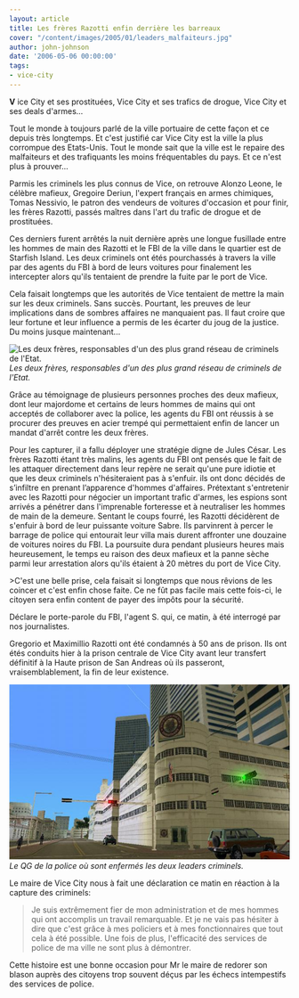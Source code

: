 ```yaml
---
layout: article
title: Les frères Razotti enfin derrière les barreaux
cover: "/content/images/2005/01/leaders_malfaiteurs.jpg"
author: john-johnson
date: '2006-05-06 00:00:00'
tags:
- vice-city
---
```


 **V** ice City et ses prostituées, Vice City et ses trafics de drogue, Vice City et ses deals d'armes...

Tout le monde à toujours parlé de la ville portuaire de cette façon et ce depuis très longtemps. Et c'est justifié car Vice City est la ville la plus corrompue des Etats-Unis. Tout le monde sait que la ville est le repaire des malfaiteurs et des trafiquants les moins fréquentables du pays. Et ce n'est plus à prouver...

Parmis les criminels les plus connus de Vice,&nbsp;on retrouve Alonzo Leone, le célèbre mafieux, Gregoire Deriun, l'expert français en armes chimiques, Tomas Nessivio, le patron des vendeurs de voitures d'occasion et pour finir, les frères Razotti, passés maîtres dans l'art du trafic de drogue et de prostituées.

Ces derniers furent arrêtés la nuit dernière après une longue fusillade entre les hommes de main des Razotti et le FBI de la ville&nbsp;dans le quartier est de Starfish Island. Les deux criminels ont étés pourchassés à travers la ville par&nbsp;des agents du FBI à bord de leurs voitures&nbsp;pour finalement les intercepter alors qu'ils tentaient de prendre la fuite par le port de Vice.

Cela faisait longtemps que les autorités de Vice tentaient de mettre la main sur les deux criminels. Sans succès. Pourtant, les preuves de leur implications dans de sombres affaires ne manquaient pas. Il faut croire que leur fortune et leur influence a permis de les écarter du joug de la justice. Du moins jusque maintenant...

![Les deux frères, responsables d'un des plus grand réseau de criminels de l'Etat.](/content/images/2005/01/leaders_malfaiteurs.jpg)
_Les deux frères, responsables d'un des plus grand réseau de criminels de l'Etat._

Grâce au témoignage de plusieurs personnes proches des deux mafieux, dont leur majordome et certains de leurs hommes de mains qui ont acceptés de collaborer avec la police, les agents du FBI ont réussis à se procurer des preuves en acier trempé qui permettaient enfin de lancer un mandat d'arrêt contre les deux frères.

Pour les capturer, il a fallu déployer une stratégie digne de Jules César. Les frères Razotti étant très malins, les agents du FBI ont pensés que le fait de les attaquer directement dans leur repère ne serait qu'une pure idiotie et que les deux criminels n'hésiteraient pas à s'enfuir. ils ont donc décidés de s’infiltre en prenant l’apparence d'hommes d'affaires. Prétextant s'entretenir avec les Razotti pour négocier un important trafic d'armes, les espions sont arrivés a pénétrer dans l'imprenable forteresse et à neutraliser les hommes de main de la demeure. Sentant le coups fourré, les Razotti décidèrent de s'enfuir à bord de leur puissante voiture Sabre. Ils parvinrent à percer le barrage de police qui entourait leur villa mais durent affronter une douzaine de voitures noires du FBI. La poursuite dura pendant plusieurs heures mais heureusement, le temps eu raison des deux mafieux et la panne sèche parmi leur arrestation alors qu'ils étaient à 20 mètres du port de Vice City.

\>C'est une belle prise, cela faisait si longtemps que nous rêvions de les coincer et c'est enfin chose faite. Ce ne fût pas facile mais cette fois-ci, le citoyen sera enfin content de payer des impôts pour la sécurité.

Déclare le porte-parole du FBI, l'agent S. qui, ce matin, à été interrogé par nos journalistes.

Gregorio et Maximillio Razotti ont été condamnés à 50 ans de prison. Ils ont étés&nbsp;conduits hier à la prison centrale de Vice City avant leur transfert définitif à la Haute prison de San Andreas où ils passeront, vraisemblablement, la fin de leur existence.

![Le QG de la police où sont enfermés les deux leaders criminels.](/content/images/2005/01/Commissariat.jpg)
_Le QG de la police où sont enfermés les deux leaders criminels._

Le maire de Vice City nous à fait une déclaration ce matin en réaction à la capture des criminels:

> Je suis extrêmement fier de mon administration et de mes hommes qui ont accomplis un travail remarquable. Et je ne vais pas hésiter à dire que c'est grâce à mes policiers et à mes fonctionnaires que tout cela à été possible. Une fois de plus, l'efficacité des services de police de ma ville ne sont plus à démontrer.

Cette histoire est une bonne occasion pour Mr le maire de redorer son blason auprès des citoyens trop souvent déçus par les échecs intempestifs des services de police.

<!--kg-card-end: markdown-->
